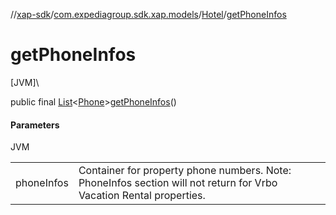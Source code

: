 //[xap-sdk](../../../index.md)/[com.expediagroup.sdk.xap.models](../index.md)/[Hotel](index.md)/[getPhoneInfos](get-phone-infos.md)

# getPhoneInfos

[JVM]\

public final [List](https://docs.oracle.com/javase/8/docs/api/java/util/List.html)&lt;[Phone](../-phone/index.md)&gt;[getPhoneInfos](get-phone-infos.md)()

#### Parameters

JVM

| | |
|---|---|
| phoneInfos | Container for property phone numbers.  Note: PhoneInfos section will not return for Vrbo Vacation Rental properties. |
